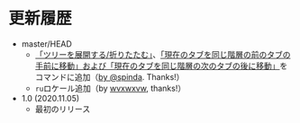 # 更新履歴

 - master/HEAD
   * [「ツリーを展開する/折りたたむ」](https://github.com/piroor/tst-more-tree-commands/pull/6)、[「現在のタブを同じ階層の前のタブの手前に移動」および「現在のタブを同じ階層の次のタブの後に移動」](https://github.com/piroor/tst-more-tree-commands/pull/5)をコマンドに追加（[by @spinda](https://github.com/spinda). Thanks!）
   * `ru`ロケール追加（by [wvxwxvw](https://github.com/wvxwxvw), thanks!）
 - 1.0 (2020.11.05)
   * 最初のリリース

